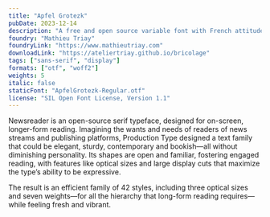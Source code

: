```yaml
---
title: "Apfel Grotezk"
pubDate: 2023-12-14
description: "A free and open source variable font with French attitude and British mannerisms across 3 axis: weight, width & optical size"
foundry: "Mathieu Triay"
foundryLink: "https://www.mathieutriay.com"
downloadLink: "https://ateliertriay.github.io/bricolage"
tags: ["sans-serif", "display"]
formats: ["otf", "woff2"]
weights: 5
italic: false
staticFont: "ApfelGrotezk-Regular.otf"
license: "SIL Open Font License, Version 1.1"
---
```


Newsreader is an open-source serif typeface, designed for on-screen, longer-form reading. Imagining the wants and needs of readers of news streams and publishing platforms, Production Type designed a text family that could be elegant, sturdy, contemporary and bookish—all without diminishing personality. Its shapes are open and familiar, fostering engaged reading, with features like optical sizes and large display cuts that maximize the type’s ability to be expressive.

The result is an efficient family of 42 styles, including three optical sizes and seven weights—for all the hierarchy that long-form reading requires—while feeling fresh and vibrant.
